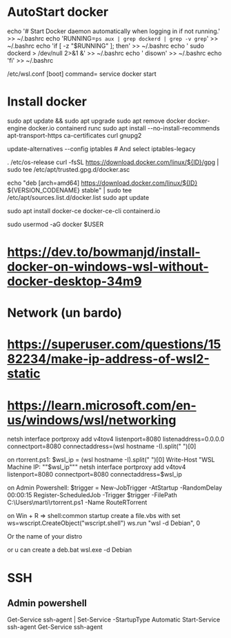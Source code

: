 # AutoStart docker

echo '# Start Docker daemon automatically when logging in if not running.' >> ~/.bashrc
echo 'RUNNING=`ps aux | grep dockerd | grep -v grep`' >> ~/.bashrc
echo 'if [ -z "$RUNNING" ]; then' >> ~/.bashrc
echo ' sudo dockerd > /dev/null 2>&1 &' >> ~/.bashrc
echo ' disown' >> ~/.bashrc
echo 'fi' >> ~/.bashrc

/etc/wsl.conf
[boot]
command= service docker start

# Install docker

sudo apt update && sudo apt upgrade
sudo apt remove docker docker-engine docker.io containerd runc
sudo apt install --no-install-recommends apt-transport-https ca-certificates curl gnupg2

update-alternatives --config iptables # And select iptables-legacy

. /etc/os-release
curl -fsSL https://download.docker.com/linux/${ID}/gpg | sudo tee /etc/apt/trusted.gpg.d/docker.asc

echo "deb [arch=amd64] https://download.docker.com/linux/${ID} ${VERSION_CODENAME} stable" | sudo tee /etc/apt/sources.list.d/docker.list
sudo apt update

sudo apt install docker-ce docker-ce-cli containerd.io

sudo usermod -aG docker $USER

# https://dev.to/bowmanjd/install-docker-on-windows-wsl-without-docker-desktop-34m9

# Network (un bardo)

# https://superuser.com/questions/1582234/make-ip-address-of-wsl2-static

# https://learn.microsoft.com/en-us/windows/wsl/networking

netsh interface portproxy add v4tov4 listenport=8080 listenaddress=0.0.0.0 connectport=8080 connectaddress=(wsl hostname -I).split(" ")[0]

on rtorrent.ps1:
$wsl_ip = (wsl hostname -I).split(" ")[0]
Write-Host "WSL Machine IP: ""$wsl_ip"""
netsh interface portproxy add v4tov4 listenport=8080 connectport=8080 connectaddress=$wsl_ip

on Admin Powershell:
$trigger = New-JobTrigger -AtStartup -RandomDelay 00:00:15
Register-ScheduledJob -Trigger $trigger -FilePath C:\Users\marti\rtorrent.ps1 -Name RouteRTorrent

on Win + R => shell:common startup
create a file.vbs with
set ws=wscript.CreateObject("wscript.shell")
ws.run "wsl -d Debian", 0

Or the name of your distro

or u can create a deb.bat
wsl.exe -d Debian

# SSH

## Admin powershell

Get-Service ssh-agent | Set-Service -StartupType Automatic
Start-Service ssh-agent
Get-Service ssh-agent
